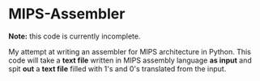 # MIPS-Assembler

**Note:** this code is currently incomplete.

My attempt at writing an assembler for MIPS architecture in Python.
This code will take a **text file** written in MIPS assembly language **as input** and spit **out** a **text file** filled with 1's and 0's translated from the input.

